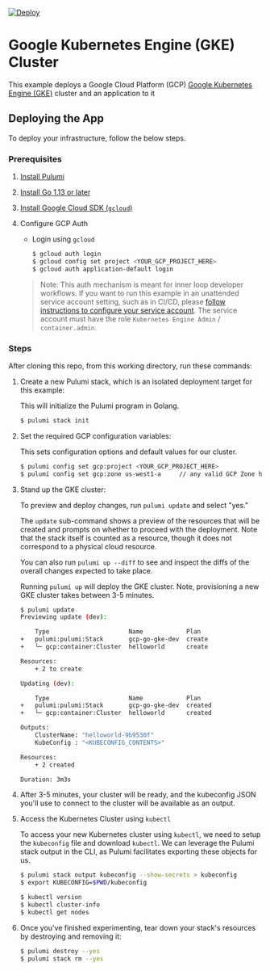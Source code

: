 [![Deploy](https://get.pulumi.com/new/button.svg)](https://app.pulumi.com/new)

# Google Kubernetes Engine (GKE) Cluster

This example deploys a Google Cloud Platform (GCP) [Google Kubernetes Engine (GKE)](https://cloud.google.com/kubernetes-engine/) cluster and
an application to it

## Deploying the App

To deploy your infrastructure, follow the below steps.

### Prerequisites

1. [Install Pulumi](https://www.pulumi.com/docs/get-started/install/)
2. [Install Go 1.13 or later](https://golang.org/doc/install)
1. [Install Google Cloud SDK (`gcloud`)](https://cloud.google.com/sdk/docs/downloads-interactive)
1. Configure GCP Auth

    * Login using `gcloud`

        ```bash
        $ gcloud auth login
        $ gcloud config set project <YOUR_GCP_PROJECT_HERE>
        $ gcloud auth application-default login
        ```
    > Note: This auth mechanism is meant for inner loop developer
    > workflows. If you want to run this example in an unattended service
    > account setting, such as in CI/CD, please [follow instructions to
    > configure your service account](https://www.pulumi.com/docs/intro/cloud-providers/gcp/setup/). The
    > service account must have the role `Kubernetes Engine Admin` / `container.admin`.

### Steps

After cloning this repo, from this working directory, run these commands:

1. Create a new Pulumi stack, which is an isolated deployment target for this example:

    This will initialize the Pulumi program in Golang.

    ```bash
    $ pulumi stack init
    ```

1. Set the required GCP configuration variables:

    This sets configuration options and default values for our cluster.

    ```bash
    $ pulumi config set gcp:project <YOUR_GCP_PROJECT_HERE>
    $ pulumi config set gcp:zone us-west1-a     // any valid GCP Zone here
    ```

1. Stand up the GKE cluster:

    To preview and deploy changes, run `pulumi update` and select "yes."

    The `update` sub-command shows a preview of the resources that will be created
    and prompts on whether to proceed with the deployment. Note that the stack
    itself is counted as a resource, though it does not correspond
    to a physical cloud resource.

    You can also run `pulumi up --diff` to see and inspect the diffs of the
    overall changes expected to take place.

    Running `pulumi up` will deploy the GKE cluster. Note, provisioning a
    new GKE cluster takes between 3-5 minutes.

    ```bash
    $ pulumi update
	Previewing update (dev):

        Type                      Name            Plan
    +   pulumi:pulumi:Stack       gcp-go-gke-dev  create
    +   └─ gcp:container:Cluster  helloworld      create

	Resources:
        + 2 to create

	Updating (dev):

        Type                      Name            Plan
    +   pulumi:pulumi:Stack       gcp-go-gke-dev  created
    +   └─ gcp:container:Cluster  helloworld      created

    Outputs:
        ClusterName: "helloworld-9b9530f"
        KubeConfig : "<KUBECONFIG_CONTENTS>"

	Resources:
        + 2 created

    Duration: 3m3s
    ```

1. After 3-5 minutes, your cluster will be ready, and the kubeconfig JSON you'll use to connect to the cluster will
   be available as an output.

1. Access the Kubernetes Cluster using `kubectl`

    To access your new Kubernetes cluster using `kubectl`, we need to setup the
    `kubeconfig` file and download `kubectl`. We can leverage the Pulumi
    stack output in the CLI, as Pulumi facilitates exporting these objects for us.

    ```bash
    $ pulumi stack output kubeconfig --show-secrets > kubeconfig
    $ export KUBECONFIG=$PWD/kubeconfig

    $ kubectl version
    $ kubectl cluster-info
    $ kubectl get nodes
    ```

1. Once you've finished experimenting, tear down your stack's resources by destroying and removing it:

    ```bash
    $ pulumi destroy --yes
    $ pulumi stack rm --yes
    ```
